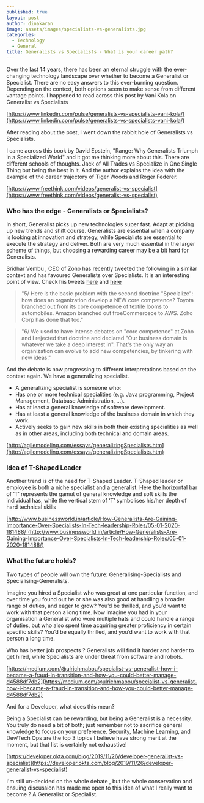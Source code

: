```yaml
---
published: true
layout: post
author: dinakaran
image: assets/images/specialists-vs-generalists.jpg
categories:
  - Technology
  - General
title: Generalists vs Specialists - What is your career path?
---
```


Over the last 14 years, there has been an eternal struggle with the ever-changing technology landscape over whether to become a Generalist or Specialist. There are no easy answers to this ever-burning question. Depending on the context, both options seem to make sense from different vantage points. I happened to read across this post by Vani Kola on Generalist vs Specialists 

[https://www.linkedin.com/pulse/generalists-vs-specialists-vani-kola/](https://www.linkedin.com/pulse/generalists-vs-specialists-vani-kola/)

After reading about the post, I went down the rabbit hole of Generalists vs Specialists. 

I came across this book by David Epstein, "Range: Why Generalists Triumph in a Specialized World" and it got me thinking more about this. There are different schools of thoughts. Jack of All Trades vs Specialize in One Single Thing but being the best in it.  And the author explains the idea with the example of the career trajectory of Tiger Woods and Roger Federer. 

[https://www.freethink.com/videos/generalist-vs-specialist](https://www.freethink.com/videos/generalist-vs-specialist)

### Who has the edge - Generalists or Specialists? 

In short, Generalist picks up new technologies super fast. Adapt at picking up new trends and shift course. Generalists are essential when a company is looking at innovation and strategy, while Specialists are essential to execute the strategy and deliver. Both are very much essential in the larger scheme of things, but choosing a rewarding career may be a bit hard for Generalists.  

Sridhar Vembu , CEO of Zoho has recently tweeted the following in a similar context and has favoured Generalists over Specialists. It is an interesting point of view. Check his tweets [here](https://twitter.com/svembu/status/1306054450008567809?s=20)  and [here](https://twitter.com/svembu/status/1306055747046789120?s=20) 

> "5/ Here is the basic problem with the second doctrine "Specialize": how does an organization develop a NEW core competence? Toyota branched out from its core competence of textile looms to automobiles. Amazon branched out froeCommercece to AWS. Zoho Corp has done that too."

> "6/ We used to have intense debates on "core competence" at Zoho and I rejected that doctrine and declared "Our business domain is whatever we take a deep interest in". That's the only way an organization can evolve to add new competencies, by tinkering with new ideas."

And the debate is now progressing to different interpretations based on the context again. We have a generalizing specialist. 

- A generalizing specialist is someone who:
- Has one or more technical specialities (e.g. Java programming, Project Management, Database Administration, ...).
- Has at least a general knowledge of software development.
- Has at least a general knowledge of the business domain in which they work.
- Actively seeks to gain new skills in both their existing specialities as well as in other areas, including both technical and domain areas.


[http://agilemodeling.com/essays/generalizingSpecialists.htm](http://agilemodeling.com/essays/generalizingSpecialists.htm)

### Idea of T-Shaped Leader

Another trend is of the need for T-Shaped Leader. T-Shaped leader or employee is both a niche specialist and a generalist. Here the horizontal bar of ‘T’ represents the gamut of general knowledge and soft skills the individual has, while the vertical stem of ‘T’ symbolises his/her depth of hard technical skills

[http://www.businessworld.in/article/How-Generalists-Are-Gaining-Importance-Over-Specialists-In-Tech-leadership-Roles/05-01-2020-181488/](http://www.businessworld.in/article/How-Generalists-Are-Gaining-Importance-Over-Specialists-In-Tech-leadership-Roles/05-01-2020-181488/)


### What the future holds?  

Two types of people will own the future: Generalising-Specialists and Specialising-Generalists.

Imagine you hired a Specialist who was great at one particular function, and over time you found out he or she was also good at handling a broader range of duties, and eager to grow? You’d be thrilled, and you’d want to work with that person a long time. Now imagine you had in your organisation a Generalist who wore multiple hats and could handle a range of duties, but who also spent time acquiring greater proficiency in certain specific skills? You’d be equally thrilled, and you’d want to work with that person a long time.


Who has better job prospects ? Generalists will find it harder and harder to get hired, while Specialists are under threat from software and robots.

[https://medium.com/@ulrichmabou/specialist-vs-generalist-how-i-became-a-fraud-in-transition-and-how-you-could-better-manage-d4588df7db2](https://medium.com/@ulrichmabou/specialist-vs-generalist-how-i-became-a-fraud-in-transition-and-how-you-could-better-manage-d4588df7db2)


And for a Developer, what does this mean? 

Being a Specialist can be rewarding, but being a Generalist is a necessity. You truly do need a bit of both; just remember not to sacrifice general knowledge to focus on your preference. Security, Machine Learning, and Dev/Tech Ops are the top 3 topics I believe have strong merit at the moment, but that list is certainly not exhaustive!

[https://developer.okta.com/blog/2019/11/26/developer-generalist-vs-specialist](https://developer.okta.com/blog/2019/11/26/developer-generalist-vs-specialist)

I'm still un-decided on the whole debate , but the whole conservation and ensuing discussion has made me open to this idea of what I really want to become ? A Generalist or Specialist.
